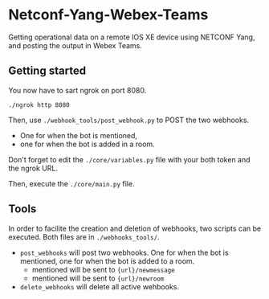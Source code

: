 # Netconf-Yang-Webex-Teams
Getting operational data on a remote IOS XE device using NETCONF Yang, and posting the output in Webex Teams.

## Getting started
You now have to sart ngrok on port 8080. 

```./ngrok http 8080```

Then, use `./webhook_tools/post_webhook.py` to POST the two webhooks.
* One for when the bot is mentioned,
* one for when the bot is added in a room.

Don't forget to edit the `./core/variables.py` file with your both token and the ngrok URL.

Then, execute the `./core/main.py` file.

## Tools
In order to facilite the creation and deletion of webhooks, two scripts can be executed. Both files are in `./webhooks_tools/`.
* `post_webhooks` will post two webhooks. One for when the bot is mentioned, one for when the bot is added to a room.
    * mentioned will be sent to `{url}/newmessage`
    * mentioned will be sent to `{url}/newroom`
* `delete_webhooks` will delete all active wehbooks.

